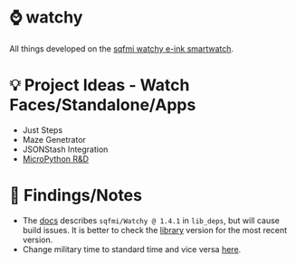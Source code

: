 # ⌚ watchy
All things developed on the [sqfmi watchy e-ink smartwatch](https://watchy.sqfmi.com/).

# 💡 Project Ideas - Watch Faces/Standalone/Apps
- Just Steps
- Maze Genetrator
- JSONStash Integration
- [MicroPython R&D](https://github.com/hueyy/watchy_py)

# 📝 Findings/Notes
- The [docs](https://watchy.sqfmi.com/docs/getting-started#simple-watchface-example) describes `sqfmi/Watchy @ 1.4.1` in `lib_deps`, but will cause build issues. It is better to check the [library](https://registry.platformio.org/libraries/sqfmi/Watchy) version for the most recent version. 
- Change military time to standard time and vice versa [here](https://github.com/sqfmi/Watchy/blob/c3587d04a7c2269ad9daadd5472f0ed37467ca5a/src/config.h#L69).
